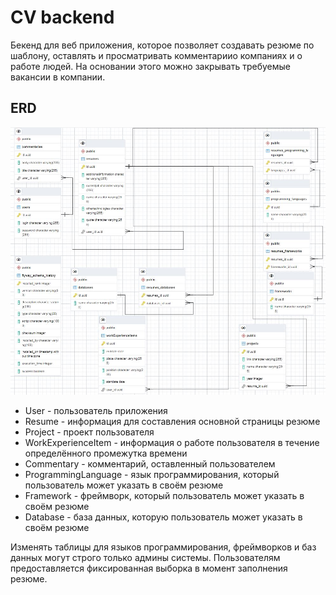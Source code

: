 # CV backend

Бекенд для веб приложения, которое позволяет создавать
резюме по шаблону, оставлять и просматривать комментариио компаниях и
о работе людей. На основании этого можно закрывать требуемые
вакансии в компании.

## ERD
![DataBase](/dataBase.JPG)

- User - пользователь приложения
- Resume - информация для составления основной страницы резюме
- Project - проект пользователя
- WorkExperienceItem - информация о работе пользователя в течение определённого промежутка времени
- Commentary - комментарий, оставленный пользователем
- ProgrammingLanguage - язык программирования, который пользователь может
указать в своём резюме
- Framework - фреймворк, который пользователь может
  указать в своём резюме
- Database - база данных, которую пользователь может
  указать в своём резюме

Изменять таблицы для языков программирования, фреймворков и баз данных
могут строго только админы системы. Пользователям предоставляется фиксированная
выборка в момент заполнения резюме.